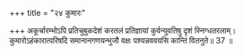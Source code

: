 +++
title = "२४ कुमारः"

+++
अकूर्चारम्भोऽपि प्रतिचुबुकदेशं करतलं प्रतिज्ञायां कुर्वन्युवतिषु दृशं स्निग्धतरलाम्।  
कुमारोऽहंकारात्परिषदि समानानगणयन्भुजौ वक्षः पश्यन्नववयसि कान्तिं वितनुते॥ 37 ॥  